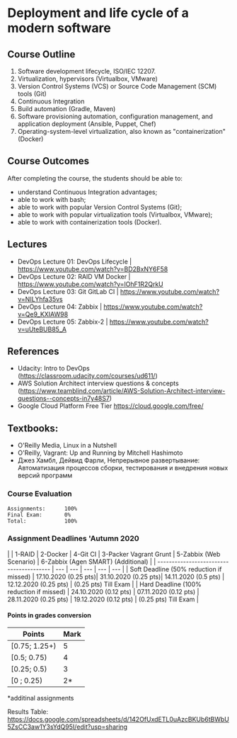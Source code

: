 ﻿# Deployment and life cycle of a modern software

## Course Outline
1. Software development lifecycle, ISO/IEC 12207.
2. Virtualization, hypervisors (Virtualbox, VMware)
3. Version Control Systems (VCS) or Source Code Management (SCM) tools (Git)
4. Continuous Integration
5. Build automation (Gradle, Maven)
6. Software provisioning automation, configuration management, and application deployment (Ansible, Puppet, Chef)
7. Operating-system-level virtualization, also known as "containerization" (Docker)


## Course Outcomes
After completing the course, the students should be able to:
- understand Continuous Integration advantages;
- able to work with bash;
- able to work with popular Version Control Systems (Git);
- able to work with popular virtualization tools (Virtualbox, VMware);
- able to work with containerization tools (Docker).

## Lectures
- DevOps Lecture 01: DevOps Lifecycle | https://www.youtube.com/watch?v=BD2BxNY6F58
- DevOps Lecture 02: RAID VM Docker | https://www.youtube.com/watch?v=lOhF1R2QrkU
- DevOps Lecture 03: Git GitLab CI | https://www.youtube.com/watch?v=NILYhfa35vs
- DevOps Lecture 04: Zabbix | https://www.youtube.com/watch?v=Qe9_KXIAW98
- DevOps Lecture 05: Zabbix-2 | https://www.youtube.com/watch?v=uUteBUB85_A

## References
- Udacity: Intro to DevOps (https://classroom.udacity.com/courses/ud611/)
- AWS Solution Architect interview questions & concepts (https://www.teamblind.com/article/AWS-Solution-Architect-interview-questions--concepts-in7y48S7)
- Google Cloud Platform Free Tier https://cloud.google.com/free/

## Textbooks:

* O'Reilly Media, Linux in a Nutshell
* O'Reilly, Vagrant: Up and Running by Mitchell Hashimoto
* Джез Хамбл, Дейвид Фарли, Непрерывное развертывание: Автоматизация процессов сборки, тестирования и внедрения новых версий программ

### Course Evaluation
```
Assignments:      100%
Final Exam:       0%
Total:            100%

```

### Assignment Deadlines 'Autumn 2020

|                                          |  1-RAID | 2-Docker | 4-Git CI | 3-Packer Vagrant Grunt | 5-Zabbix (Web Scenario) | 6-Zabbix (Agen SMART) (Additional) |
| ---------------------------------------- | --- | --- | --- | --- | --- |
| Soft Deadline (50% reduction if missed)  | 17.10.2020 (0.25 pts)| 31.10.2020 (0.25 pts)| 14.11.2020 (0.5 pts) | 12.12.2020 (0.25 pts) |  (0.25 pts) Till Exam |
| Hard Deadline (100% reduction if missed) | 24.10.2020 (0.12 pts) | 07.11.2020 (0.12 pts) | 28.11.2020 (0.25 pts) | 19.12.2020 (0.12 pts) |  (0.25 pts) Till Exam |

#### Points in grades conversion
|Points | Mark |
| ------- |------|
|[0.75; 1.25+) | 5 |
|[0.5; 0.75) | 4 |
| [0.25; 0.5) | 3 |
| [0 ; 0.25) | 2* |

*additinal assignments


Results Table:
https://docs.google.com/spreadsheets/d/142OfUxdETL0uAzcBKUb6tBWbU5ZsCC3aw1Y3sYdQ95I/edit?usp=sharing
